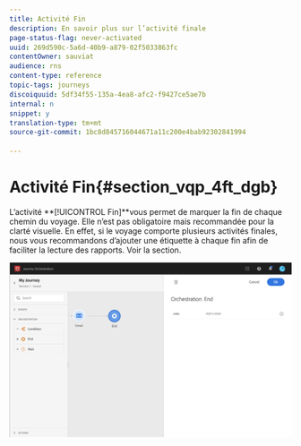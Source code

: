 ```yaml
---
title: Activité Fin
description: En savoir plus sur l’activité finale
page-status-flag: never-activated
uuid: 269d590c-5a6d-40b9-a879-02f5033863fc
contentOwner: sauviat
audience: rns
content-type: reference
topic-tags: journeys
discoiquuid: 5df34f55-135a-4ea8-afc2-f9427ce5ae7b
internal: n
snippet: y
translation-type: tm+mt
source-git-commit: 1bc8d845716044671a11c200e4bab92302841994

---
```



# Activité Fin{#section_vqp_4ft_dgb}

L’activité **[!UICONTROL Fin]**vous permet de marquer la fin de chaque chemin du voyage. Elle n’est pas obligatoire mais recommandée pour la clarté visuelle. En effet, si le voyage comporte plusieurs activités finales, nous vous recommandons d’ajouter une étiquette à chaque fin afin de faciliter la lecture des rapports. Voir la section[](../reporting/about-journey-reports.md).

![](../assets/journey54.png)
